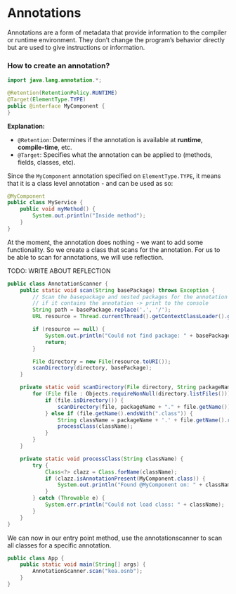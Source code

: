 # Annotations

Annotations are a form of metadata that provide information to the compiler or runtime environment. They don’t change the program’s behavior directly but are used to give instructions or information.

### How to create an annotation?

```java
import java.lang.annotation.*;

@Retention(RetentionPolicy.RUNTIME)
@Target(ElementType.TYPE)
public @interface MyComponent {
}
```

**Explanation:**

* `@Retention`: Determines if the annotation is available at **runtime**, **compile-time**, etc.
* `@Target`: Specifies what the annotation can be applied to (methods, fields, classes, etc).

Since the `MyComponent` annotation specified on `ElementType.TYPE`, it means that it is a class level annotation - and can be used as so:

```java
@MyComponent
public class MyService {    
    public void myMethod() {
        System.out.println("Inside method");
    }
}
```

At the moment, the annotation does nothing - we want to add some functionality. So we create a class that scans for the annotation. For us to be able to scan for annotations, we will use reflection.

TODO: WRITE ABOUT REFLECTION

```java
public class AnnotationScanner {
    public static void scan(String basePackage) throws Exception {
        // Scan the basepackage and nested packages for the annotation
        // if it contains the annotation -> print to the console
        String path = basePackage.replace('.', '/');
        URL resource = Thread.currentThread().getContextClassLoader().getResource(path);

        if (resource == null) {
            System.out.println("Could not find package: " + basePackage);
            return;
        }

        File directory = new File(resource.toURI());
        scanDirectory(directory, basePackage);
    }

    private static void scanDirectory(File directory, String packageName) throws Exception {
        for (File file : Objects.requireNonNull(directory.listFiles())) {
            if (file.isDirectory()) {
                scanDirectory(file, packageName + "." + file.getName());
            } else if (file.getName().endsWith(".class")) {
                String className = packageName + '.' + file.getName().replace(".class", "");
                processClass(className);
            }
        }
    }

    private static void processClass(String className) {
        try {
            Class<?> clazz = Class.forName(className);
            if (clazz.isAnnotationPresent(MyComponent.class)) {
                System.out.println("Found @MyComponent on: " + className);
            }
        } catch (Throwable e) {
            System.err.println("Could not load class: " + className);
        }
    }
}
```

We can now in our entry point method, use the annotationscanner to scan all classes for a specific annotation.

```java
public class App {
    public static void main(String[] args) {
        AnnotationScanner.scan("kea.osnb");
    }
}
```
